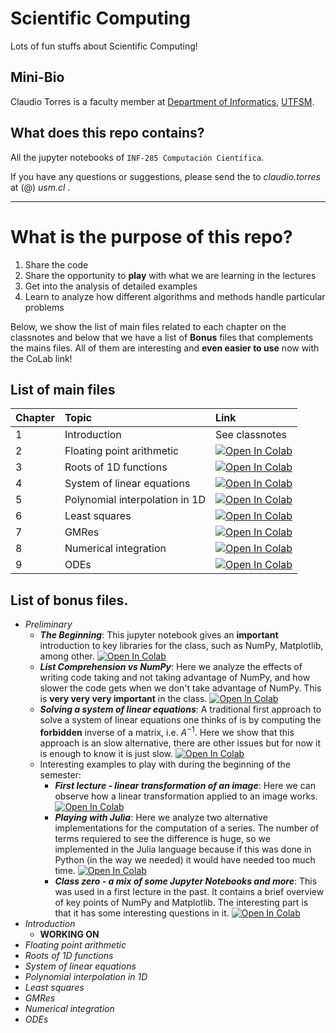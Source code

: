 # Scientific Computing
Lots of fun stuffs about Scientific Computing!

## Mini-Bio
Claudio Torres is a faculty member at [Department of Informatics](http://www.inf.utfsm.cl),
[UTFSM](http://www.usm.cl).

## What does this repo contains? 
All the jupyter notebooks of ``INF-285 Computación Científica``.

If you have any questions or suggestions, please send the to _claudio.torres_ at (@) _usm.cl_ .

---
# What is the purpose of this repo?
1. Share the code
2. Share the opportunity to **play** with what we are learning in the lectures
3. Get into the analysis of detailed examples
4. Learn to analyze how different algorithms and methods handle particular problems

Below, we show the list of main files related to each chapter on the classnotes and below that we have a list of **Bonus** files that complements the mains files.
All of them are interesting and **even easier to use** now with the CoLab link!

## List of main files

| Chapter | Topic | Link |
| :---         |     :---      |         :--- |
| 1 | Introduction | See classnotes |
| 2 | Floating point arithmetic | [![Open In Colab](https://colab.research.google.com/assets/colab-badge.svg)](https://colab.research.google.com/github/tclaudioe/Scientific-Computing-V3/blob/main/02_floating_point_arithmetic.ipynb) |
| 3 | Roots of 1D functions | [![Open In Colab](https://colab.research.google.com/assets/colab-badge.svg)](https://colab.research.google.com/github/tclaudioe/Scientific-Computing-V3/blob/main/03_roots_of_1D_functions.ipynb) |
| 4 | System of linear equations | [![Open In Colab](https://colab.research.google.com/assets/colab-badge.svg)](https://colab.research.google.com/github/tclaudioe/Scientific-Computing-V3/blob/main/04_system_of_linear_equations.ipynb) |
| 5 | Polynomial interpolation in 1D | [![Open In Colab](https://colab.research.google.com/assets/colab-badge.svg)](https://colab.research.google.com/github/tclaudioe/Scientific-Computing-V3/blob/main/05_Polynomial_Interpolation_1D.ipynb) |
| 6 | Least squares | [![Open In Colab](https://colab.research.google.com/assets/colab-badge.svg)](https://colab.research.google.com/github/tclaudioe/Scientific-Computing-V3/blob/main/06_Least_Squares.ipynb) |
| 7 | GMRes | [![Open In Colab](https://colab.research.google.com/assets/colab-badge.svg)](https://colab.research.google.com/github/tclaudioe/Scientific-Computing-V3/blob/main/07_GMRes.ipynb) |
| 8 | Numerical integration | [![Open In Colab](https://colab.research.google.com/assets/colab-badge.svg)](https://colab.research.google.com/github/tclaudioe/Scientific-Computing-V3/blob/main/08_Numerical_Integration.ipynb) |
| 9 | ODEs | [![Open In Colab](https://colab.research.google.com/assets/colab-badge.svg)](https://colab.research.google.com/github/tclaudioe/Scientific-Computing-V3/blob/main/09_ODE.ipynb) |

## List of bonus files.
- _Preliminary_
  - _**The Beginning**_: This jupyter notebook gives an **important** introduction to key libraries for the class, such as NumPy, Matplotlib, among other. [![Open In Colab](https://colab.research.google.com/assets/colab-badge.svg)](https://colab.research.google.com/github/tclaudioe/Scientific-Computing-V3/blob/main/Bonus%20-%20current/Bonus%20-%2000%20-%20The%20beginning.ipynb)
  - _**List Comprehension vs NumPy**_: Here we analyze the effects of writing code taking and not taking advantage of NumPy, and how slower the code gets when we don't take advantage of NumPy. This is **very very very important** in the class. [![Open In Colab](https://colab.research.google.com/assets/colab-badge.svg)](https://colab.research.google.com/github/tclaudioe/Scientific-Computing-V3/blob/main/Bonus%20-%20current/Bonus%20-%2000%20-%20List%20Comprehension%20vs%20NumPy.ipynb)
  - _**Solving a system of linear equations**_: A traditional first approach to solve a system of linear equations one thinks of is by computing the **forbidden** inverse of a matrix, i.e. $A^{-1}$. Here we show that this approach is an slow alternative, there are other issues but for now it is enough to know it is just slow. [![Open In Colab](https://colab.research.google.com/assets/colab-badge.svg)](https://colab.research.google.com/github/tclaudioe/Scientific-Computing-V3/blob/main/Bonus%20-%20current/Bonus%20-%2000%20-%20Solving%20a%20system%20of%20linear%20equations.ipynb)
  - Interesting examples to play with during the beginning of the semester:
      - _**First lecture - linear transformation of an image**_: Here we can observe how a linear transformation applied to an image works. [![Open In Colab](https://colab.research.google.com/assets/colab-badge.svg)](https://colab.research.google.com/github/tclaudioe/Scientific-Computing-V3/blob/main/Bonus%20-%20current/Bonus%20-%2000%20-%20First%20lecture%20-%20linear%20transformation%20of%20an%20image.ipynb)
      - _**Playing with Julia**_: Here we analyze two alternative implementations for the computation of a series. The number of terms requiered to see the difference is huge, so we implemented in the Julia language because if this was done in Python (in the way we needed) it would have needed too much time. [![Open In Colab](https://colab.research.google.com/assets/colab-badge.svg)](https://colab.research.google.com/github/tclaudioe/Scientific-Computing-V3/blob/main/Bonus%20-%20current/Bonus%20-%2000%20-%20Playing%20with%20Julia.ipynb)
      - _**Class zero - a mix of some Jupyter Notebooks and more**_: This was used in a first lecture in the past. It contains a brief overview of key points of NumPy and Matplotlib. The interesting part is that it has some interesting questions in it. [![Open In Colab](https://colab.research.google.com/assets/colab-badge.svg)](https://colab.research.google.com/github/tclaudioe/Scientific-Computing-V3/blob/main/Bonus%20-%20current/Bonus%20-%2000%20-%20Class%20zero.ipynb)
- _Introduction_
  - **WORKING ON**
- _Floating point arithmetic_
- _Roots of 1D functions_
- _System of linear equations_
- _Polynomial interpolation in 1D_
- _Least squares_
- _GMRes_
- _Numerical integration_
- _ODEs_

